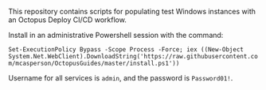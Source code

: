 This repository contains scripts for populating test Windows instances with an Octopus Deploy CI/CD workflow.

Install in an administrative Powershell session with the command:

`Set-ExecutionPolicy Bypass -Scope Process -Force; iex ((New-Object System.Net.WebClient).DownloadString('https://raw.githubusercontent.com/mcasperson/OctopusGuides/master/install.ps1'))`

Username for all services is `admin`, and the password is `Password01!`. 